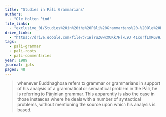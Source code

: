 ```yaml
---
title: "Studies in Pāli Grammarians"
authors:
  - "Ole Holten Pind"
file_links:
  - "exclusive_01/Studies%20in%20the%20Pāli%20Grammarians%20-%20Ole%20Holten%20Pind.pdf"
drive_links:
  - "https://drive.google.com/file/d/1WjYuZGwxXUKk7HjxL9J_41xorfLmRGvH/view?usp=drivesdk"
tags:
  - pali-grammar
  - pali-roots
  - pali-commentaries
year: 1989
journal: jpts
pages: 48
---
```


> whenever Buddhaghosa refers to grammar or grammarians in support of his analysis of a grammatical or semantical problem in the Pāli, he is referring to Pāṇinian grammar. This apparently is also the case in those instances where he deals with a number of syntactical problems, without mentioning the source upon which his analysis is based.

